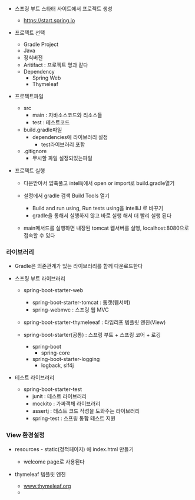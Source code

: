 - 스프링 부트 스타터 사이트에서 프로젝트 생성
    - https://start.spring.io

- 프로젝트 선택
    - Gradle Project
    - Java
    - 정식버전
    - Aritifact : 프로젝트 명과 같다
    - Dependency
        - Spring Web
        - Thymeleaf  

- 프로젝트파일
    - src
        - main : 자바소스코드와 리소스들
        - test : 테스트코드
    - build.gradle파일
        - dependencies에 라이브러리 설정
            - test라이브러리 포함
    - .gitignore
        - 무시할 파일 설정되있는파일
    
- 프로젝트 실행
    - 다운받아서 압축풀고 intellij에서 open or import로 build.gradle열기

    - 설정에서 gradle 검색 Build Tools 열기
        - Build and run using, Run tests using을 intelliJ 로 바꾸기
        - gradle을 통해서 실행하지 않고 바로 실행 해서 더 빨리 실행 된다
    
    - main메서드를 실행하면 내장된 tomcat 웹서버를 실행, localhost:8080으로 접속할 수 있다

### 라이브러리
- Gradle은 의존관계가 있는 라이브러리를 함께 다운로드한다

- 스프링 부트 라이브러리
    - spring-boot-starter-web
        - spring-boot-starter-tomcat : 톰캣(웹서버)
        - spring-webmvc : 스프링 웹 MVC
    
    - spring-boot-starter-thymeleeaf : 타임리프 템플릿 엔진(View)
    - spring-boot-starter(공통) : 스프링 부트 + 스프링 코어 + 로깅
        -  spring-boot
            - spring-core
        - spring-boot-starter-logging
            - logback, slf4j
    
- 테스트 라이브러리
    - spring-boot-starter-test
        - junit : 테스트 라이브러리
        - mockito : 가짜객체 라이브러리
        - assertj : 테스트 코드 작성을 도와주는 라이브러리
        - spring-test : 스프링 통합 테스트 지원

### View 환경설정
- resources - static(정적페이지) 에 index.html 만들기
    - welcome page로 사용된다 

- thymeleaf 템플릿 엔진
    - www.thymeleaf.org
    -    